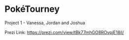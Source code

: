 # PokéTourney
Project 1 - Vanessa, Jordan and Joshua

Prezi Link: https://prezi.com/view/tBk77mhGO8ROvpjE18il/

